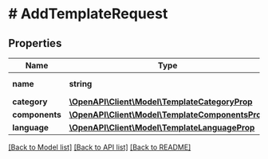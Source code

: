 # # AddTemplateRequest

## Properties

Name | Type | Description | Notes
------------ | ------------- | ------------- | -------------
**name** | **string** | Name of template | [optional]
**category** | [**\OpenAPI\Client\Model\TemplateCategoryProp**](TemplateCategoryProp.md) |  | [optional]
**components** | [**\OpenAPI\Client\Model\TemplateComponentsProp**](TemplateComponentsProp.md) |  | [optional]
**language** | [**\OpenAPI\Client\Model\TemplateLanguageProp**](TemplateLanguageProp.md) |  | [optional]

[[Back to Model list]](../../README.md#models) [[Back to API list]](../../README.md#endpoints) [[Back to README]](../../README.md)
